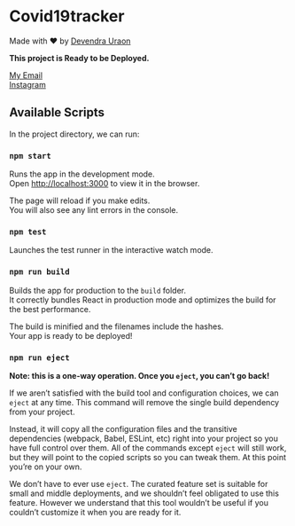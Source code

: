 # Covid19tracker

Made with :heart: by [Devendra Uraon](https://www.instagram.com/hey_its_me_dew/)<br />

**This project is Ready to be Deployed.**<br />

[My Email](mailto:devendra123world@gmail.com)<br />
[Instagram](https://www.instagram.com/_dew_code_)

## Available Scripts

In the project directory, we can run:

### `npm start`

Runs the app in the development mode.<br />
Open [http://localhost:3000](http://localhost:3000) to view it in the browser.

The page will reload if you make edits.<br />
You will also see any lint errors in the console.

### `npm test`

Launches the test runner in the interactive watch mode.<br />

### `npm run build`

Builds the app for production to the `build` folder.<br />
It correctly bundles React in production mode and optimizes the build for the best performance.

The build is minified and the filenames include the hashes.<br />
Your app is ready to be deployed!

### `npm run eject`

**Note: this is a one-way operation. Once you `eject`, you can’t go back!**

If we aren’t satisfied with the build tool and configuration choices, we can `eject` at any time. This command will remove the single build dependency from your project.

Instead, it will copy all the configuration files and the transitive dependencies (webpack, Babel, ESLint, etc) right into your project so you have full control over them. All of the commands except `eject` will still work, but they will point to the copied scripts so you can tweak them. At this point you’re on your own.

We don’t have to ever use `eject`. The curated feature set is suitable for small and middle deployments, and we shouldn’t feel obligated to use this feature. However we understand that this tool wouldn’t be useful if you couldn’t customize it when you are ready for it.


